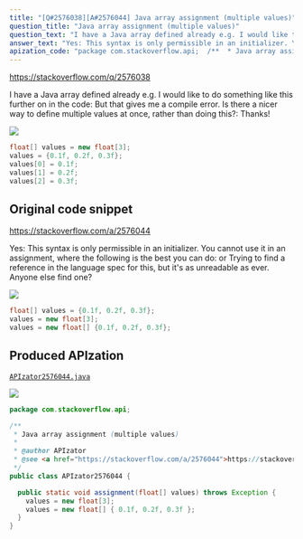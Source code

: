 ```yaml
---
title: "[Q#2576038][A#2576044] Java array assignment (multiple values)"
question_title: "Java array assignment (multiple values)"
question_text: "I have a Java array defined already e.g. I would like to do something like this further on in the code: But that gives me a compile error. Is there a nicer way to define multiple values at once, rather than doing this?: Thanks!"
answer_text: "Yes: This syntax is only permissible in an initializer. You cannot use it in an assignment, where the following is the best you can do: or Trying to find a reference in the language spec for this, but it's as unreadable as ever. Anyone else find one?"
apization_code: "package com.stackoverflow.api;  /**  * Java array assignment (multiple values)  *  * @author APIzator  * @see <a href=\"https://stackoverflow.com/a/2576044\">https://stackoverflow.com/a/2576044</a>  */ public class APIzator2576044 {    public static void assignment(float[] values) throws Exception {     values = new float[3];     values = new float[] { 0.1f, 0.2f, 0.3f };   } }"
---
```


https://stackoverflow.com/q/2576038

I have a Java array defined already e.g.
I would like to do something like this further on in the code:
But that gives me a compile error. Is there a nicer way to define multiple values at once, rather than doing this?:
Thanks!


<div class="code-logo"><img src="/stackoverflow.png" /></div>

```java
float[] values = new float[3];
values = {0.1f, 0.2f, 0.3f};
values[0] = 0.1f;
values[1] = 0.2f;
values[2] = 0.3f;
```


## Original code snippet

https://stackoverflow.com/a/2576044

Yes:
This syntax is only permissible in an initializer. You cannot use it in an assignment, where the following is the best you can do:
or
Trying to find a reference in the language spec for this, but it&#x27;s as unreadable as ever. Anyone else find one?

<div class="code-logo"><img src="/stackoverflow.png" /></div>

```java
float[] values = {0.1f, 0.2f, 0.3f};
values = new float[3];
values = new float[] {0.1f, 0.2f, 0.3f};
```

## Produced APIzation

[`APIzator2576044.java`](https://github.com/pasqualesalza/apization-temp-data/raw/master/search/APIzator2576044.java)

<div class="code-logo"><img src="/apizator.png" /></div>

```java
package com.stackoverflow.api;

/**
 * Java array assignment (multiple values)
 *
 * @author APIzator
 * @see <a href="https://stackoverflow.com/a/2576044">https://stackoverflow.com/a/2576044</a>
 */
public class APIzator2576044 {

  public static void assignment(float[] values) throws Exception {
    values = new float[3];
    values = new float[] { 0.1f, 0.2f, 0.3f };
  }
}

```